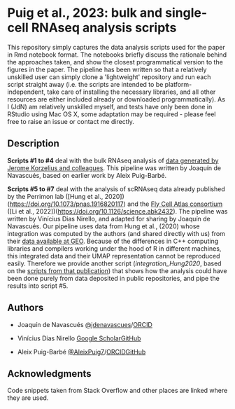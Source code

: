 # Puig et al., 2023: bulk and single-cell RNAseq analysis scripts
 
This repository simply captures the data analysis scripts used for the paper in Rmd notebook format. The notebooks briefly discuss the rationale behind the approaches taken, and show the closest programmatical version to the figures in the paper. The pipeline has been written so that a relatively unskilled user can simply clone a 'lightweight' repository and run each script straight away (i.e. the scripts are intended to be platform-independent, take care of installing the necessary libraries, and all other resources are either included already or downloaded programmatically). As I (JdN) am relatively unskilled myself, and tests have only been done in RStudio using Mac OS X, some adaptation may be required - please feel free to raise an issue or contact me directly.

## Description

**Scripts #1 to #4** deal with the bulk RNAseq analysis of [data generated by Jerome Korzelius and colleagues](https://www.ncbi.nlm.nih.gov/geo/query/acc.cgi?acc=GSE234019). This pipeline was written by Joaquín de Navascués, based on earlier work by Aleix Puig-Barbé.

**Scripts #5 to #7** deal with the analysis of scRNAseq data already published by the Perrimon lab ([Hung et al., 2020])(https://doi.org/10.1073/pnas.1916820117) and the [Fly Cell Atlas consortium](https://flycellatlas.org/) ([Li et al., 2022])(https://doi.org/10.1126/science.abk2432). The pipeline was written by Vinícius Dias Nirello, and adapted for sharing by Joaquín de Navascués. Our pipeline uses data from Hung et al., (2020) whose integration was computed by the authors (and shared directly with us) from their [data available at GEO](https://www.ncbi.nlm.nih.gov/geo/query/acc.cgi?acc=GSE120537). Because of the differences in C++ computing libraries and compilers working under the hood of R in different machines, this integrated data and their UMAP representation cannot be reproduced easily. Therefore we provide another script (_integration_Hung2020_, based on the [scripts from that publication](https://htmlpreview.github.io/?https://github.com/hbc/drosophila-midgut-analysis/blob/master/integration/integration.html)) that shows how the analysis could have been done purely from data deposited in public repositories, and pipe the results into script #5.

## Authors

* Joaquín de Navascués [@jdenavascues](https://twitter.com/jdenavascues)/[ORCID](https://orcid.org/0000-0002-5414-4056)

* Vinícius Dias Nirello [Google Scholar](https://scholar.google.com/citations?user=uMXPCs4AAAAJ)[GitHub](https://github.com/vnirello)

* Aleix Puig-Barbé [@AleixPuig7](https://twitter.com/AleixPuig7)/[ORCID](https://orcid.org/0000-0001-6677-8489)[GitHub](https://github.com/aleixpuigb)

## Acknowledgments

Code snippets taken from Stack Overflow and other places are linked where they are used.
